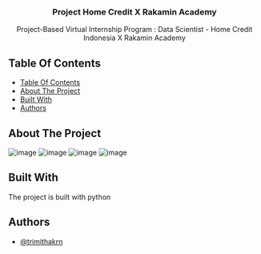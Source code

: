 <p align="center">
  <h3 align="center">Project Home Credit X Rakamin Academy </h3>

  <p align="center">
    Project-Based Virtual Internship Program : Data Scientist - Home Credit Indonesia X Rakamin Academy
    <br/>
  </p>
</p>

## Table Of Contents

- [Table Of Contents](#table-of-contents)
- [About The Project](#about-the-project)
- [Built With](#built-with)
- [Authors](#authors)

## About The Project
![image](https://github.com/Trimithakrn/Project-Home-Credit-Rakamin/assets/117138547/8fef8912-5b3c-4fc4-9512-e2a2d69e41f4)
![image](https://github.com/Trimithakrn/Project-Home-Credit-Rakamin/assets/117138547/f12ca54d-6092-49f4-9281-841aad3ddecf)
![image](https://github.com/Trimithakrn/Project-Home-Credit-Rakamin/assets/117138547/8a996c46-5767-4a80-8ef5-224ddbd54341)
![image](https://github.com/Trimithakrn/Project-Home-Credit-Rakamin/assets/117138547/3fd35f1b-c872-45d6-9fbd-a9bc3dceecb6)

## Built With
The project is built with python

## Authors
- [@trimithakrn](https://www.github.com/Trimithakrn)
